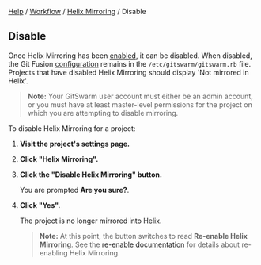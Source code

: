 [Help](../../README.md)
/ [Workflow](../README.md)
/ [Helix Mirroring](README.md)
/ Disable

## Disable

Once Helix Mirroring has been [enabled](enable.md), it can be disabled.
When disabled, the Git Fusion [configuration](configuration.md) remains in
the `/etc/gitswarm/gitswarm.rb` file. Projects that have disabled Helix
Mirroring should display 'Not mirrored in Helix'.

> **Note:** Your GitSwarm user account must either be an admin account, or
> you must have at least master-level permissions for the project on which
> you are attempting to disable mirroring.

To disable Helix Mirroring for a project:

1.  **Visit the project's settings page.**

1.  **Click "Helix Mirroring".**

1.  **Click the "Disable Helix Mirroring" button.**

    You are prompted **Are you sure?**.

1.  **Click "Yes".**

    The project is no longer mirrored into Helix.

    > **Note:** At this point, the button switches to read **Re-enable
    > Helix Mirroring**. See the [re-enable documentation](reenable.md) for
    > details about re-enabling Helix Mirroring.
